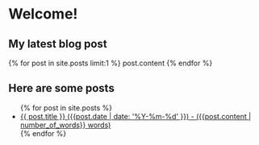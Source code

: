 # Welcome!

## My latest blog post

{% for post in site.posts limit:1 %}
  post.content
{% endfor %}

## Here are some posts

<ul>
  {% for post in site.posts %}
    <li>
      <a href="{{ post.url }}">{{ post.title }} ({{post.date | date: '%Y-%m-%d' }}) - ({{post.content | number_of_words}} words)</a>
    </li>
  {% endfor %}
</ul>